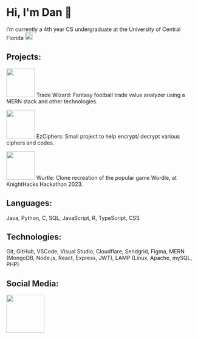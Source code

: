 # Hi, I'm Dan 👋
I’m currently a 4th year CS undergraduate at the University of Central Florida [<img src = "https://pbs.twimg.com/profile_images/1512434007601922051/xUY6RMuJ_400x400.png" width ="20">](https://www.ucf.edu)

## Projects:

[<img src = "https://github.com/user-attachments/assets/9a82a7a9-e95a-4e82-9902-ab428c3356f0" width = "75">](https://github.com/danmigus/team21largeproject)  Trade Wizard: Fantasy football trade value analyzer using a MERN stack and other technologies.

[<img src = "https://github.com/user-attachments/assets/ca6e8897-67e2-4050-9d95-c205846d4879" width = "75">](https://ezciphers.com/index.html)  EzCiphers: Small project to help encrypt/ decrypt various ciphers and codes. 

[<img src = "https://media4.giphy.com/media/8H1SPh0ysU9EoXMzVj/giphy.gif" width = "75">](https://github.com/adamess123/Wurtle)  Wurtle: Clone recreation of the popular game Wordle, at KnightHacks Hackathon 2023.

## Languages:

Java, Python, C, SQL, JavaScript, R, TypeScript, CSS

## Technologies: 

Git, GitHub, VSCode, Visual Studio, Cloudflare, Sendgrid, Figma, MERN (MongoDB, Node.js, React, Express, JWT), LAMP (Linux, Apache, mySQL, PHP)

## Social Media:

[<img src="https://user-images.githubusercontent.com/74038190/235294012-0a55e343-37ad-4b0f-924f-c8431d9d2483.gif" width="100">](https://www.linkedin.com/in/daniel-feng/)
